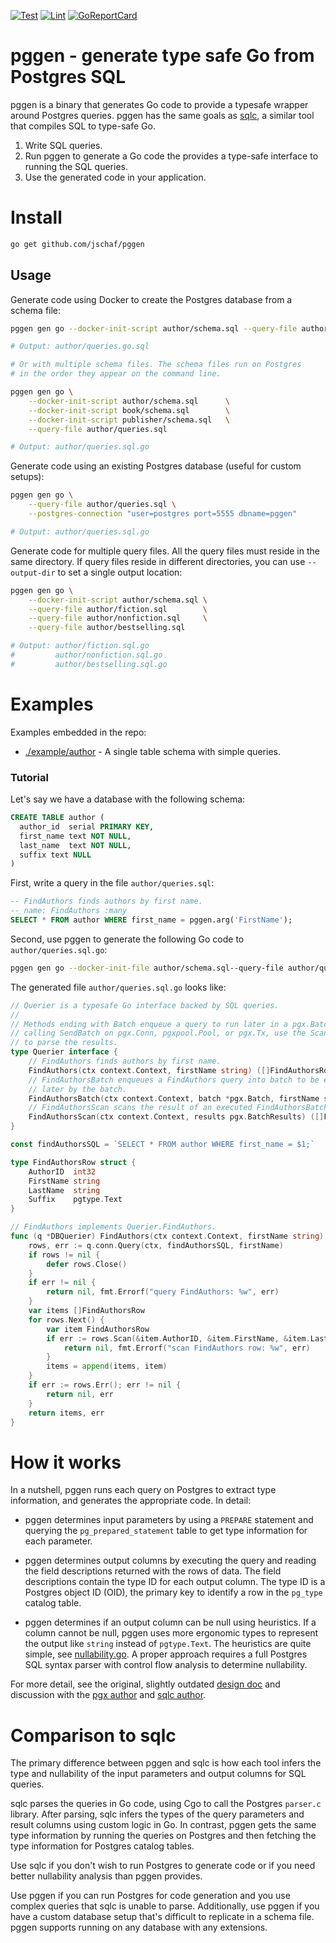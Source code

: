 [![Test](https://github.com/jschaf/pggen/workflows/Test/badge.svg)](https://github.com/jschaf/pggen/actions?query=workflow%3ATest) 
[![Lint](https://github.com/jschaf/pggen/workflows/Lint/badge.svg)](https://github.com/jschaf/pggen/actions?query=workflow%3ALint) 
[![GoReportCard](https://goreportcard.com/badge/github.com/jschaf/pggen)](https://goreportcard.com/report/github.com/jschaf/pggen)

# pggen - generate type safe Go from Postgres SQL

pggen is a binary that generates Go code to provide a typesafe wrapper around
Postgres queries. pggen has the same goals as [sqlc], a similar tool that 
compiles SQL to type-safe Go. 

1. Write SQL queries.
2. Run pggen to generate a Go code the provides a type-safe interface to running
   the SQL queries.
3. Use the generated code in your application.   

[sqlc]: https://github.com/kyleconroy/sqlc

# Install

```bash
go get github.com/jschaf/pggen
```

## Usage

Generate code using Docker to create the Postgres database from a schema file:

```bash
pggen gen go --docker-init-script author/schema.sql --query-file author/queries.sql

# Output: author/queries.go.sql

# Or with multiple schema files. The schema files run on Postgres
# in the order they appear on the command line.

pggen gen go \
    --docker-init-script author/schema.sql      \
    --docker-init-script book/schema.sql        \
    --docker-init-script publisher/schema.sql   \
    --query-file author/queries.sql

# Output: author/queries.sql.go
```

Generate code using an existing Postgres database (useful for custom setups):

```bash
pggen gen go \
    --query-file author/queries.sql \
    --postgres-connection "user=postgres port=5555 dbname=pggen"

# Output: author/queries.sql.go
```

Generate code for multiple query files. All the query files must reside in
the same directory. If query files reside in different directories, you can use
`--output-dir` to set a single output location:

```bash
pggen gen go \
    --docker-init-script author/schema.sql \
    --query-file author/fiction.sql        \
    --query-file author/nonfiction.sql     \
    --query-file author/bestselling.sql

# Output: author/fiction.sql.go
#         author/nonfiction.sql.go
#         author/bestselling.sql.go
```

# Examples

Examples embedded in the repo:

- [./example/author] - A single table schema with simple queries.

[./example/author]: ./example/author

### Tutorial

Let's say we have a database with the following schema:

```sql
CREATE TABLE author (
  author_id  serial PRIMARY KEY,
  first_name text NOT NULL,
  last_name  text NOT NULL,
  suffix text NULL
)
```

First, write a query in the file `author/queries.sql`:

```sql
-- FindAuthors finds authors by first name.
-- name: FindAuthors :many
SELECT * FROM author WHERE first_name = pggen.arg('FirstName');
```

Second, use pggen to generate the following Go code to `author/queries.sql.go`:

```bash
pggen gen go --docker-init-file author/schema.sql--query-file author/queries.sql
```

The generated file `author/queries.sql.go` looks like:

```go
// Querier is a typesafe Go interface backed by SQL queries.
//
// Methods ending with Batch enqueue a query to run later in a pgx.Batch. After
// calling SendBatch on pgx.Conn, pgxpool.Pool, or pgx.Tx, use the Scan methods
// to parse the results.
type Querier interface {
	// FindAuthors finds authors by first name.
	FindAuthors(ctx context.Context, firstName string) ([]FindAuthorsRow, error)
	// FindAuthorsBatch enqueues a FindAuthors query into batch to be executed
	// later by the batch.
	FindAuthorsBatch(ctx context.Context, batch *pgx.Batch, firstName string)
	// FindAuthorsScan scans the result of an executed FindAuthorsBatch query.
	FindAuthorsScan(ctx context.Context, results pgx.BatchResults) ([]FindAuthorsRow, error)
}

const findAuthorsSQL = `SELECT * FROM author WHERE first_name = $1;`

type FindAuthorsRow struct {
	AuthorID  int32
	FirstName string
	LastName  string
	Suffix    pgtype.Text
}

// FindAuthors implements Querier.FindAuthors.
func (q *DBQuerier) FindAuthors(ctx context.Context, firstName string) ([]FindAuthorsRow, error) {
	rows, err := q.conn.Query(ctx, findAuthorsSQL, firstName)
	if rows != nil {
		defer rows.Close()
	}
	if err != nil {
		return nil, fmt.Errorf("query FindAuthors: %w", err)
	}
	var items []FindAuthorsRow
	for rows.Next() {
		var item FindAuthorsRow
		if err := rows.Scan(&item.AuthorID, &item.FirstName, &item.LastName, &item.Suffix); err != nil {
			return nil, fmt.Errorf("scan FindAuthors row: %w", err)
		}
		items = append(items, item)
	}
	if err := rows.Err(); err != nil {
		return nil, err
	}
	return items, err
}
```

# How it works

In a nutshell, pggen runs each query on Postgres to extract type information, 
and generates the appropriate code. In detail:

- pggen determines input parameters by using a `PREPARE` statement and querying
  the `pg_prepared_statement` table to get type information for each parameter.
  
- pggen determines output columns by executing the query and reading the field
  descriptions returned with the rows of data. The field descriptions contain
  the type ID for each output column. The type ID is a Postgres object ID
  (OID), the primary key to identify a row in the `pg_type` catalog table.

- pggen determines if an output column can be null using heuristics. If a column
  cannot be null, pggen uses more ergonomic types to represent the output like
  `string` instead of `pgtype.Text`. The heuristics are quite simple, see
  [nullability.go]. A proper approach requires a full Postgres SQL syntax parser
   with control flow analysis to determine nullability.
   
For more detail, see the original, slightly outdated [design doc] and discussion
with the [pgx author] and [sqlc author].

[nullability.go]: https://github.com/jschaf/pggen/blob/main/internal/pginfer/nullability.go
[design doc]: https://docs.google.com/document/d/1NvVKD6cyXvJLWUfqFYad76CWMDFoK9mzKuj1JawkL2A/edit#
[pgx author]: https://github.com/jackc/pgx/issues/915
[sqlc author]: https://github.com/kyleconroy/sqlc/issues/854

# Comparison to sqlc

The primary difference between pggen and sqlc is how each tool infers the type
and nullability of the input parameters and output columns for SQL queries.

sqlc parses the queries in Go code, using Cgo to call the Postgres `parser.c` 
library. After parsing, sqlc infers the types of the query parameters and result
columns using custom logic in Go. In contrast, pggen gets the same type 
information by running the queries on Postgres and then fetching the type 
information for Postgres catalog tables. 

Use sqlc if you don't wish to run Postgres to generate code or if you need
better nullability analysis than pggen provides.

Use pggen if you can run Postgres for code generation and you use complex 
queries that sqlc is unable to parse. Additionally, use pggen if you have a 
custom database setup that's difficult to replicate in a schema file. pggen
supports running on any database with any extensions.
